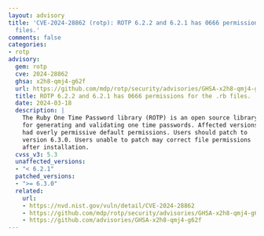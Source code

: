 ```yaml
---
layout: advisory
title: 'CVE-2024-28862 (rotp): ROTP 6.2.2 and 6.2.1 has 0666 permissions for the .rb
  files.'
comments: false
categories:
- rotp
advisory:
  gem: rotp
  cve: 2024-28862
  ghsa: x2h8-qmj4-g62f
  url: https://github.com/mdp/rotp/security/advisories/GHSA-x2h8-qmj4-g62f
  title: ROTP 6.2.2 and 6.2.1 has 0666 permissions for the .rb files.
  date: 2024-03-18
  description: |
    The Ruby One Time Password library (ROTP) is an open source library
    for generating and validating one time passwords. Affected versions
    had overly permissive default permissions. Users should patch to
    version 6.3.0. Users unable to patch may correct file permissions
    after installation.
  cvss_v3: 5.3
  unaffected_versions:
  - "< 6.2.1"
  patched_versions:
  - ">= 6.3.0"
  related:
    url:
    - https://nvd.nist.gov/vuln/detail/CVE-2024-28862
    - https://github.com/mdp/rotp/security/advisories/GHSA-x2h8-qmj4-g62f
    - https://github.com/advisories/GHSA-x2h8-qmj4-g62f
---
```

